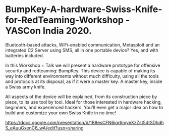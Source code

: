 # BumpKey-A-hardware-Swiss-Knife-for-RedTeaming-Workshop - YASCon India 2020.
Bluetooth-based attacks, WiFi-enabled communication, Metasploit and an integrated C2 Server using SMS, all in one portable device? Yes, and with batteries included.

In this Workshop + Talk we will present a hardware prototype for offensive security and redteaming: BumpKey. This device is capable of making its way into different environments without much difficulty, using all the tools and protocols at its disposal, as if it were a master key. A master key, inside a Swiss army knife.

All aspects of the device will be explained, from its construction piece by piece, to its use tool by tool. Ideal for those interested in hardware hacking, beginners, and experienced hackers. You'll even get a major idea on how to build and customize your own Swiss Knife in no time!


https://docs.google.com/presentation/d/1B8esCFN6iqr6myeXzZst5dtSDhdhS_eAuuGxenC6_wA/edit?usp=sharing
